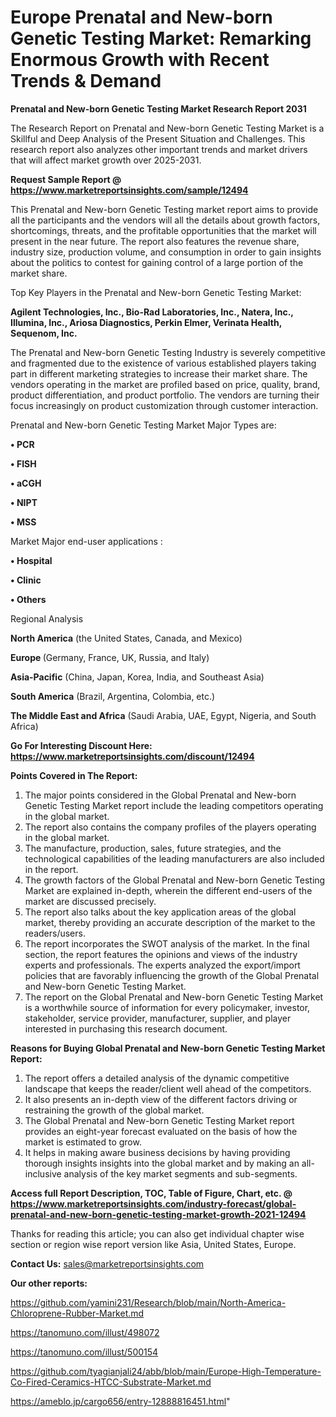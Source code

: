 # Europe Prenatal and New-born Genetic Testing Market: Remarking Enormous Growth with Recent Trends & Demand

<strong>Prenatal and New-born Genetic Testing Market Research Report 2031</strong>

The Research Report on Prenatal and New-born Genetic Testing Market is a Skillful and Deep Analysis of the Present Situation and Challenges. This research report also analyzes other important trends and market drivers that will affect market growth over 2025-2031.

<strong>Request Sample Report @ <a href=https://www.marketreportsinsights.com/sample/12494>https://www.marketreportsinsights.com/sample/12494</a></strong>

This Prenatal and New-born Genetic Testing market report aims to provide all the participants and the vendors will all the details about growth factors, shortcomings, threats, and the profitable opportunities that the market will present in the near future. The report also features the revenue share, industry size, production volume, and consumption in order to gain insights about the politics to contest for gaining control of a large portion of the market share.

Top Key Players in the Prenatal and New-born Genetic Testing Market:

<strong>Agilent Technologies, Inc., Bio-Rad Laboratories, Inc., Natera, Inc., Illumina, Inc., Ariosa Diagnostics, Perkin Elmer, Verinata Health, Sequenom, Inc.</strong>

The Prenatal and New-born Genetic Testing Industry is severely competitive and fragmented due to the existence of various established players taking part in different marketing strategies to increase their market share. The vendors operating in the market are profiled based on price, quality, brand, product differentiation, and product portfolio. The vendors are turning their focus increasingly on product customization through customer interaction.

Prenatal and New-born Genetic Testing Market Major Types are:

<strong>• PCR

• FISH

• aCGH

• NIPT

• MSS</strong>

Market Major end-user applications :

<strong>• Hospital

• Clinic

• Others</strong>

Regional Analysis

</u><strong><b>North America</b></strong> (the United States, Canada, and Mexico)

<strong><b>Europe </b></strong>(Germany, France, UK, Russia, and Italy)

<strong><b>Asia-Pacific</b></strong> (China, Japan, Korea, India, and Southeast Asia)

<strong><b>South America</b></strong> (Brazil, Argentina, Colombia, etc.)

<strong><b>The Middle East and Africa</b></strong> (Saudi Arabia, UAE, Egypt, Nigeria, and South Africa)

<strong>Go For Interesting Discount Here: <a href=https://www.marketreportsinsights.com/discount/12494>https://www.marketreportsinsights.com/discount/12494</a></strong>

<strong>Points Covered in The Report:</strong>
<ol>
  <li>The major points considered in the Global Prenatal and New-born Genetic Testing Market report include the leading competitors operating in the global market.</li>
  <li>The report also contains the company profiles of the players operating in the global market.</li>
  <li>The manufacture, production, sales, future strategies, and the technological capabilities of the leading manufacturers are also included in the report.</li>
  <li>The growth factors of the Global Prenatal and New-born Genetic Testing Market are explained in-depth, wherein the different end-users of the market are discussed precisely.</li>
  <li>The report also talks about the key application areas of the global market, thereby providing an accurate description of the market to the readers/users.</li>
  <li>The report incorporates the SWOT analysis of the market. In the final section, the report features the opinions and views of the industry experts and professionals. The experts analyzed the export/import policies that are favorably influencing the growth of the Global Prenatal and New-born Genetic Testing Market.</li>
  <li>The report on the Global Prenatal and New-born Genetic Testing Market is a worthwhile source of information for every policymaker, investor, stakeholder, service provider, manufacturer, supplier, and player interested in purchasing this research document.</li>
</ol>
<strong>Reasons for Buying Global Prenatal and New-born Genetic Testing Market Report:</strong>

<ol>
  <li>The report offers a detailed analysis of the dynamic competitive landscape that keeps the reader/client well ahead of the competitors.</li>
  <li>It also presents an in-depth view of the different factors driving or restraining the growth of the global market.</li>
  <li>The Global Prenatal and New-born Genetic Testing Market report provides an eight-year forecast evaluated on the basis of how the market is estimated to grow.</li>
  <li>It helps in making aware business decisions by having providing thorough insights insights into the global market and by making an all-inclusive analysis of the key market segments and sub-segments.</li>
</ol>
<strong>Access full Report Description, TOC, Table of Figure, Chart, etc. @ <a href=https://www.marketreportsinsights.com/industry-forecast/global-prenatal-and-new-born-genetic-testing-market-growth-2021-12494>https://www.marketreportsinsights.com/industry-forecast/global-prenatal-and-new-born-genetic-testing-market-growth-2021-12494</a></strong>


Thanks for reading this article; you can also get individual chapter wise section or region wise report version like Asia, United States, Europe.

<strong>Contact Us:</strong>
sales@marketreportsinsights.com

<strong>Our other reports:</strong>

<a href=https://github.com/yamini231/Research/blob/main/North-America-Chloroprene-Rubber-Market.md>https://github.com/yamini231/Research/blob/main/North-America-Chloroprene-Rubber-Market.md</a>

<a href=https://tanomuno.com/illust/498072>https://tanomuno.com/illust/498072</a>

<a href=https://tanomuno.com/illust/500154>https://tanomuno.com/illust/500154</a>

<a href=https://github.com/tyagianjali24/abb/blob/main/Europe-High-Temperature-Co-Fired-Ceramics-HTCC-Substrate-Market.md>https://github.com/tyagianjali24/abb/blob/main/Europe-High-Temperature-Co-Fired-Ceramics-HTCC-Substrate-Market.md</a>

<a href=https://ameblo.jp/cargo656/entry-12888816451.html>https://ameblo.jp/cargo656/entry-12888816451.html</a>"
